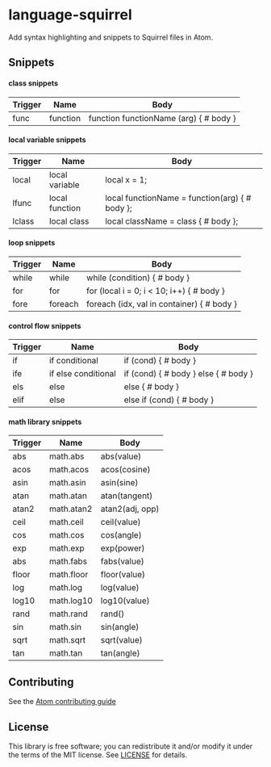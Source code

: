 # language-squirrel

Add syntax highlighting and snippets to Squirrel files in Atom.

## Snippets

#### class snippets

| Trigger       | Name                     | Body                 |
| ------------- |--------------------------| ---------------------|
| func          | function                 | function functionName (arg) { # body }|

#### local variable snippets
| Trigger       | Name                     | Body                 |
| ------------- |--------------------------| ---------------------|
| local         | local variable           | local x = 1;         |
| lfunc         | local function           | local functionName = function(arg) { # body };|
| lclass        | local class              | local className = class { # body };           |

#### loop snippets
| Trigger       | Name                     | Body                 |
| ------------- |--------------------------| ---------------------|
| while         | while                    | while (condition) { # body }|
| for           | for                      | for (local i = 0; i < 10; i++) { # body }|
| fore          | foreach                  | foreach (idx, val in container) { # body }|

#### control flow snippets
| Trigger       | Name                     | Body                 |
| ------------- |--------------------------| ---------------------|
| if            | if conditional           | if (cond) { # body } |
| ife           | if else conditional      | if (cond) { # body } else { # body }|
| els           | else                     | else { # body }      |
| elif          | else                     | else if (cond) { # body }|

#### math library snippets
| Trigger       | Name                     | Body                 |
| ------------- |--------------------------| ---------------------|
| abs           | math.abs                 | abs(value)           |
| acos          | math.acos                | acos(cosine)         |
| asin          | math.asin                | asin(sine)           |
| atan          | math.atan                | atan(tangent)        |
| atan2         | math.atan2               | atan2(adj, opp)      |
| ceil          | math.ceil                | ceil(value)          |
| cos           | math.cos                 | cos(angle)           |
| exp           | math.exp                 | exp(power)           |
| abs           | math.fabs                | fabs(value)          |
| floor         | math.floor               | floor(value)         |
| log           | math.log                 | log(value)           |
| log10         | math.log10               | log10(value)         |
| rand          | math.rand                | rand()               |
| sin           | math.sin                 | sin(angle)           |
| sqrt          | math.sqrt                | sqrt(value)          |
| tan           | math.tan                 | tan(angle)           |

## Contributing

See the [Atom contributing guide](https://atom.io/docs/latest/contributing)

## License

This library is free software; you can redistribute it and/or modify it under
the terms of the MIT license. See [LICENSE](LICENSE) for details.
